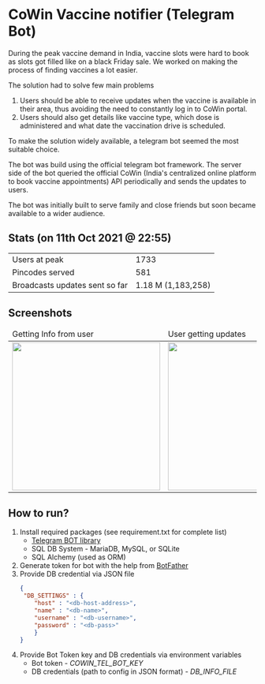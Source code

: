 # CoWin Vaccine notifier (Telegram Bot)
During the peak vaccine demand in India, vaccine slots were hard to book as slots got filled like on a black Friday sale.
We worked on making the process of finding vaccines a lot easier. 


The solution had to solve few main problems

1. Users should be able to receive updates when the vaccine is available in their area, thus avoiding the need to constantly log in to CoWin portal. 
2. Users should also get details like vaccine type, which dose is administered and what date the vaccination drive is scheduled. 
    
To make the solution widely available, a telegram bot seemed the most suitable choice.


The bot was build using the official telegram bot framework.
The server side of the bot queried the official CoWin (India's centralized online platform to book vaccine appointments) API periodically and sends the updates to users. 


The bot was initially built to serve family and close friends but soon became available to a wider audience.

## Stats (on 11th Oct 2021 @ 22:55)
<table>
    <tbody>
        <tr> 
            <td> Users at peak </td>
            <td> 1733 </td>
        </tr>
        <tr> 
            <td> Pincodes served </td>
            <td> 581 </td>
        </tr>
        <tr> 
            <td> Broadcasts updates sent so far </td>
            <td> 1.18 M (1,183,258) </td>
        </tr>
    </tbody>
</table>


## Screenshots
<table>
    <thead>
        <tr> 
            <td> Getting Info from user </td>
            <td> User getting updates </td>
        </tr>
    </thead>
    <tbody>
        <tr>
            <td>
                <img src='https://user-images.githubusercontent.com/17292384/136824850-0181c24c-4794-4ab6-914e-e292b13bf063.jpg' width="300">
            </td>
            <td>
                <img src='https://user-images.githubusercontent.com/17292384/136824855-28cf1496-f4a2-4f85-ab2f-e915ef2b849c.jpg' width=300>
            </td>
        </tr>
    </tbody>
</table>



## How to run?
1. Install required packages (see requirement.txt for complete list)
    - [Telegram BOT library](https://github.com/python-telegram-bot/python-telegram-bot)
    - SQL DB System - MariaDB, MySQL, or SQLite
    - SQL Alchemy (used as ORM)
2. Generate token for bot with the help from [BotFather](https://core.telegram.org/bots#6-botfather)
3. Provide DB credential via JSON file
    ```json
    {
     "DB_SETTINGS" : {
        "host" : "<db-host-address>",
        "name" : "<db-name>",
        "username" : "<db-username>",
        "password" : "<db-pass>"
        }
    }
    ```
4. Provide Bot Token key and DB credentials via environment variables
    - Bot token - _COWIN_TEL_BOT_KEY_ 
    - DB credentials (path to config in JSON format) - _DB_INFO_FILE_ 
